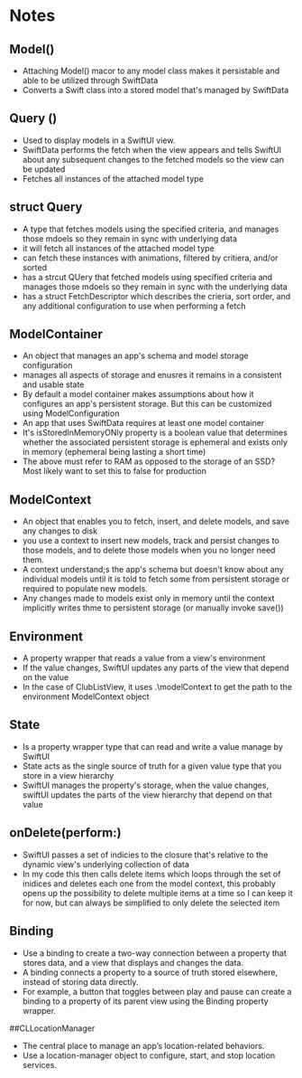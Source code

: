 # Notes

## Model()

- Attaching Model() macor to any model class makes it persistable and able to be utilized through SwiftData
- Converts a Swift class into a stored model that's managed by SwiftData

## Query ()

- Used to display models in a SwiftUI view.
- SwiftData performs the fetch when the view appears and tells SwiftUI about any subsequent changes to the fetched models so the view can be updated
- Fetches all instances of the attached model type

## struct Query

- A type that fetches models using the specified criteria, and manages those mdoels so they remain in sync with underlying data
- it will fetch all instances of the attached model type
- can fetch these instances with animations, filtered by critiera, and/or sorted
- has a strcut QUery that fetched models using specified criteria and manages those mdoels so they remain in sync with the underlying data
- has a struct FetchDescriptor which describes the crieria, sort order, and any additional configuration to use when performing a fetch

## ModelContainer

- An object that manages an app's schema and model storage configuration
- manages all aspects of storage and enusres it remains in a consistent and usable state
- By default a model container makes assumptions about how it configures an app's persistent storage. But this can be customized using ModelConfiguration
- An app that uses SwiftData requires at least one model container
- It's isStoredInMemoryONly property is a boolean value that determines whether the associated persistent storage is ephemeral and exists only in memory (ephemeral being lasting a short time)
- The above must refer to RAM as opposed to the storage of an SSD? Most likely want to set this to false for production

## ModelContext

- An object that enables you to fetch, insert, and delete models, and save any changes to disk
- you use a context to insert new models, track and persist changes to those models, and to delete those models when you no longer need them.
- A context understand;s the app's schema but doesn't know about any individual models until it is told to fetch some from persistent storage or required to populate new models.
- Any changes made to models exist only in memory until the context implicitly writes thme to persistent storage (or manually invoke save())

## Environment
- A property wrapper that reads a value from a view's environment
- If the value changes, SwiftUI updates any parts of the view that depend on the value
- In the case of ClubListView, it uses .\modelContext to get the path to the environment ModelContext object

## State
- Is a property wrapper type that can read and write a value manage by SwiftUI
- State acts as the single source of truth for a given value type that you store in a view hierarchy
- SwiftUI manages the property's storage, when the value changes, swiftUI updates the parts of the view hierarchy that depend on that value

## onDelete(perform:)
- SwiftUI passes a set of indicies to the closure that's relative to the dynamic view's underlying collection of data
- In my code this then calls delete items which loops through the set of inidices and deletes each one from the model context, this probably opens up the possibility to delete multiple items at a time so I can keep it for now, but can always be simplified to only delete the selected item

## Binding
- Use a binding to create a two-way connection between a property that stores data, and a view that displays and changes the data. 
- A binding connects a property to a source of truth stored elsewhere, instead of storing data directly. 
- For example, a button that toggles between play and pause can create a binding to a property of its parent view using the Binding property wrapper.

##CLLocationManager
- The central place to manage an app’s location-related behaviors. 
- Use a location-manager object to configure, start, and stop location services.
